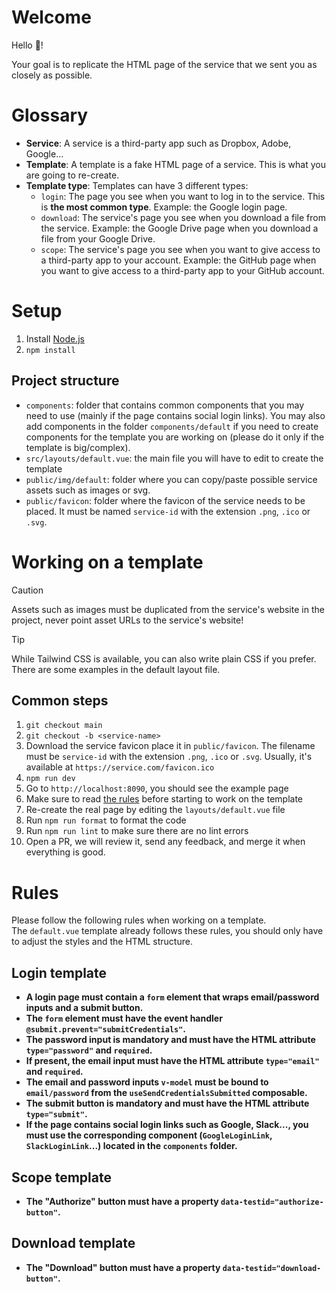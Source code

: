 # Welcome

Hello 👋!

Your goal is to replicate the HTML page of the service that we sent you as closely as possible.

# Glossary

- **Service**: A service is a third-party app such as Dropbox, Adobe, Google...
- **Template**: A template is a fake HTML page of a service. This is what you are going to re-create.
- **Template type**: Templates can have 3 different types:
  - `login`: The page you see when you want to log in to the service. This is **the most common type**.
    Example: the Google login page.
  - `download`: The service's page you see when you download a file from the service.
    Example: the Google Drive page when you download a file from your Google Drive.
  - `scope`: The service's page you see when you want to give access to a third-party app to your account.
    Example: the GitHub page when you want to give access to a third-party app to your GitHub account.

# Setup

1. Install [Node.js](https://nodejs.org/en/)
2. `npm install`

## Project structure

- `components`: folder that contains common components that you may need to use (mainly if the page contains social login links).
  You may also add components in the folder `components/default` if you need to create components for the template you are working on (please do it only if the template is big/complex).
- `src/layouts/default.vue`: the main file you will have to edit to create the template
- `public/img/default`: folder where you can copy/paste possible service assets such as images or svg.
- `public/favicon`: folder where the favicon of the service needs to be placed. It must be named `service-id` with the extension `.png`, `.ico` or `.svg`.

# Working on a template

> [!CAUTION]  
> Assets such as images must be duplicated from the service's website in the project, never point asset URLs to the service's website!

> [!TIP]
> While Tailwind CSS is available, you can also write plain CSS if you prefer. There are some examples in the default layout file.

## Common steps

1. `git checkout main`
2. `git checkout -b <service-name>`
3. Download the service favicon place it in `public/favicon`.
   The filename must be `service-id` with the extension `.png`, `.ico` or `.svg`. Usually, it's available at `https://service.com/favicon.ico`
4. `npm run dev`
5. Go to `http://localhost:8090`, you should see the example page
6. Make sure to read [the rules](#rules) before starting to work on the template
7. Re-create the real page by editing the `layouts/default.vue` file
8. Run `npm run format` to format the code
9. Run `npm run lint` to make sure there are no lint errors
10. Open a PR, we will review it, send any feedback, and merge it when everything is good.

# Rules

Please follow the following rules when working on a template.  
The `default.vue` template already follows these rules, you should only have to adjust the styles and the HTML structure.

## Login template

- **A login page must contain a `form` element that wraps email/password inputs and a submit button.**
- **The `form` element must have the event handler `@submit.prevent="submitCredentials"`.**
- **The password input is mandatory and must have the HTML attribute `type="password"` and `required`.**
- **If present, the email input must have the HTML attribute `type="email"` and `required`.**
- **The email and password inputs `v-model` must be bound to `email/password` from the `useSendCredentialsSubmitted` composable.**
- **The submit button is mandatory and must have the HTML attribute `type="submit"`.**
- **If the page contains social login links such as Google, Slack..., you must use the corresponding component (`GoogleLoginLink`, `SlackLoginLink`...) located in the `components` folder.**

## Scope template

- **The "Authorize" button must have a property `data-testid="authorize-button"`.**

## Download template

- **The "Download" button must have a property `data-testid="download-button"`.**
